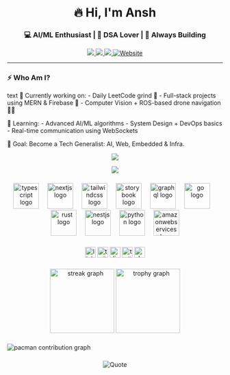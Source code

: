 <h1 align="center">🔥 Hi, I'm Ansh</h1>
<h3 align="center">💻 AI/ML Enthusiast | 🧠 DSA Lover | 🚀 Always Building</h3>

<p align="center">
  <a href="https://www.linkedin.com/in/ansh-gajera/?originalSubdomain=in">
    <img src="https://img.shields.io/badge/LinkedIn-%230077B5.svg?&style=for-the-badge&logo=linkedin&logoColor=white"/>
  </a>
  <a href="mailto:401anshgajera@gmail.com">
    <img src="https://img.shields.io/badge/Gmail-D14836?style=for-the-badge&logo=gmail&logoColor=white"/>
  </a>
  <a href="https://leetcode.com/u/23AIML019_AnshGajera/">
    <img src="https://img.shields.io/badge/LeetCode-FFA116?style=for-the-badge&logo=leetcode&logoColor=black"/>
  </a>
  <a href="">
  <img src="https://camo.githubusercontent.com/4590c082736a7a39f92d474350a710fb1775e7009d12642396a97160e5907533/68747470733a2f2f696d672e736869656c64732e696f2f62616467652f2d576562736974652d4646353732323f7374796c653d666f722d7468652d6261646765266c6f676f3d696e7465726e65742d6578706c6f726572266c6f676f436f6c6f723d7768697465" alt="Website" data-canonical-src="https://img.shields.io/badge/-Website-FF5722?style=for-the-badge&amp;logo=internet-explorer&amp;logoColor=white" style="max-width: 100%;">
</a>
    
</p>

---

### ⚡ Who Am I?

text
🔭 Currently working on:
     - Daily LeetCode grind 🧩
     - Full-stack projects using MERN & Firebase 🔧
     - Computer Vision + ROS-based drone navigation 📸🚁

🧠 Learning:
     - Advanced AI/ML algorithms
     - System Design + DevOps basics
     - Real-time communication using WebSockets

🎯 Goal:
     Become a Tech Generalist: AI, Web, Embedded & Infra.


<p align="center"> <img src="https://skillicons.dev/icons?i=cpp,py,js,react,nodejs,mongodb,express,firebase" /> </p> <p align="center"> <img src="https://skillicons.dev/icons?i=html,css,tailwind,git,github,vscode,linux,arduino" /> </p>

###

<div align="center">
  <img src="https://skillicons.dev/icons?i=ts" height="60" alt="typescript logo"  />
  <img width="12" />
  <img src="https://skillicons.dev/icons?i=nextjs" height="60" alt="nextjs logo"  />
  <img width="12" />
  <img src="https://skillicons.dev/icons?i=tailwind" height="60" alt="tailwindcss logo"  />
  <img width="12" />
  <img src="https://cdn.jsdelivr.net/gh/devicons/devicon/icons/storybook/storybook-original.svg" height="60" alt="storybook logo"  />
  <img width="12" />
  <img src="https://skillicons.dev/icons?i=graphql" height="60" alt="graphql logo"  />
  <img width="12" />
  <img src="https://skillicons.dev/icons?i=go" height="60" alt="go logo"  />
  <img width="12" />
  <img src="https://skillicons.dev/icons?i=rust" height="60" alt="rust logo"  />
  <img width="12" />
  <img src="https://skillicons.dev/icons?i=nestjs" height="60" alt="nestjs logo"  />
  <img width="12" />
  <img src="https://skillicons.dev/icons?i=py" height="60" alt="python logo"  />
  <img width="12" />
  <img src="https://skillicons.dev/icons?i=aws" height="60" alt="amazonwebservices logo"  />
</div>

###

<div align="center">
  <img src="https://img.shields.io/static/v1?message=LinkedIn&logo=linkedin&label=&color=0077B5&logoColor=white&labelColor=&style=for-the-badge" height="25" alt="linkedin logo"  />
  <img src="https://img.shields.io/static/v1?message=Twitter&logo=twitter&label=&color=1DA1F2&logoColor=white&labelColor=&style=for-the-badge" height="25" alt="twitter logo"  />
  <img src="https://img.shields.io/static/v1?message=Discord&logo=discord&label=&color=7289DA&logoColor=white&labelColor=&style=for-the-badge" height="25" alt="discord logo"  />
  <img src="https://img.shields.io/static/v1?message=Twitch&logo=twitch&label=&color=9146FF&logoColor=white&labelColor=&style=for-the-badge" height="25" alt="twitch logo"  />
  <img src="https://img.shields.io/static/v1?message=dev.to&logo=dev.to&label=&color=0A0A0A&logoColor=white&labelColor=&style=for-the-badge" height="25" alt="devto logo"  />
</div>

###

<div align="center">
  <img src="https://streak-stats.demolab.com?user=AnshGajera&locale=en&mode=daily&theme=dracula&hide_border=false&border_radius=5&order=3" height="150" alt="streak graph"  />
  <img src="https://github-profile-trophy.vercel.app?username=AnshGajera&theme=dracula&column=-1&row=1&margin-w=8&margin-h=8&no-bg=false&no-frame=false&order=4" height="150" alt="trophy graph"  />
</div>

###

<picture>
  <source media="(prefers-color-scheme: dark)" srcset="https://raw.githubusercontent.com/AnshGajera/AnshGajera/output/pacman-contribution-graph-dark.svg">
  <source media="(prefers-color-scheme: light)" srcset="https://raw.githubusercontent.com/AnshGajera/AnshGajera/output/pacman-contribution-graph.svg">
  <img alt="pacman contribution graph" src="https://raw.githubusercontent.com/AnshGajera/AnshGajera/output/pacman-contribution-graph.svg">
</picture>

###

<div align="center">
  
![Quote](https://github-readme-quotes-bay.vercel.app/quote?theme=dark&layout=churchill&font=Gabrielle&animation=grow_out_in)
</div>
